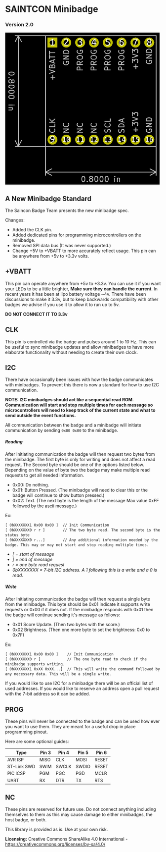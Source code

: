 # SAINTCON Minibadge

### Version 2.0  

<img src="minibadge-footprint.png" width=500px>

## A New Minibadge Standard ##

The Saincon Badge Team presents the new minibadge spec.

Changes:
- Added the CLK pin.
- Added dedicated pins for programming microcontrollers on the minibadge.
- Removed SPI data bus (It was never supported.)
- Change +5V to +VBATT to more accurately reflect usage. This pin can be anywhere from +5v to +3.3v volts.

## +VBATT ##
This pin can operate anywhere from +5v to +3.3v. You can use it if you want your LEDs to be a little brighter, __Make sure they can
handle the current__. In recent years it has been at lipo battery voltage ~4v. There have been discussions to make it 3.3v, but to
keep backwards compatibility with other badges we advise if you use it to allow it to run up to 5v.

__DO NOT CONNECT IT TO 3.3v__

## CLK ##
This pin is controlled via the badge and pulses around 1 to 10 Hz. This can be useful to sync minibadge updates and
allow minibadges to have more elaborate functionality without needing to create their own clock.

## I2C ##
There have occasionally been issues with how the badge communicates with minibadges. To prevent this there is now a standard
for how to use I2C communication.

__NOTE: I2C minibadges should act like a sequential read ROM. Communication will start and stop multiple times for each message so
microcontrollers will need to keep track of the current state and what to send outside the event functions.__

All communication between the badge and a minibadge will initiate communication by sending `0x00 0x00` to the minibadge.

##### Reading #####
After Initiating communication the badge will then request two bytes from the minibadge. The first byte is only for writing and does not affect
a read request. The Second byte should be one of the options listed below. Depending on the value of byte two the badge may make
multiple read requests to get all needed information.

* 0x00: Do nothing.
* 0x01: Button Pressed. (The minibadge will need to clear this or the badge will continue to show button pressed.)
* 0x02: Text. (The next byte is the length of the message Max value 0xFF followed by the ascii message.)

Ex:
```
[ 0bXXXXXXX1 0x00 0x00 ]  // Init Communication
[ 0bXXXXXXX0 r r ]        // The two byte read. The second byte is the status byte
[ 0bXXXXXXX0 r...]        // Any additional information needed by the badge. This may or may not start and stop reading multiple times.
```
* _[ = start of message_
* _] = end of message_
* _r = one byte read request_
* _0bXXXXXXX = 7-bit I2C address. A 1 following this is a write and a 0 is read._

##### Write #####
After Initiating communication the badge will then request a single byte from the minibadge. This byte should be 0x01 indicate it
supports write requests or 0x00 if it does not. If the minibadge responds with 0x01 then the badge will continue sending it's message
as follows:

* 0x01 Score Update. (Then two bytes with the score.)
* 0x02 Brightness. (Then one more byte to set the brightness: 0x0 to 0x7F)

Ex:
```
[ 0bXXXXXXX1 0x00 0x00 ]    // Init Communication
[ 0bXXXXXXX0 r ]            // The one byte read to check if the minibadge supports writing.
[ 0bXXXXXXX1 0xXX 0xXX...]  // This will write the command followed by any necessary data. This will be a single write.
```


If you would like to use I2C for a minibadge there will be an official list of used addresses. If you would like to
reserve an address open a pull request with the 7-bit address so it can be added.

## PROG ##
These pins will never be connected to the badge and can be used how ever you want to use them. They are meant for
a useful drop in place programming pinout.

Here are some optional guides:

| Type        | Pin 3 | Pin 4 | Pin 5 | Pin 6 |
|-------------|-------|-------|-------|-------|
| AVR ISP     | MISO  | CLK   | MOSI  | RESET |
| ST-Link SWD | SWIM  | SWCLK | SWDIO | RESET |
| PIC ICSP    | PGM   | PGC   | PGD   | MCLR  |
| UART        | RX    | DTR   | TX    | RTS   |


## NC ##
These pins are reserved for future use. Do not connect anything including themselves to them as this may cause damage to either
minibadges, the host badge, or both.


This library is provided as is. Use at your own risk.  

**Licensing:** Creative Commons ShareAlike 4.0 International - https://creativecommons.org/licenses/by-sa/4.0/  
